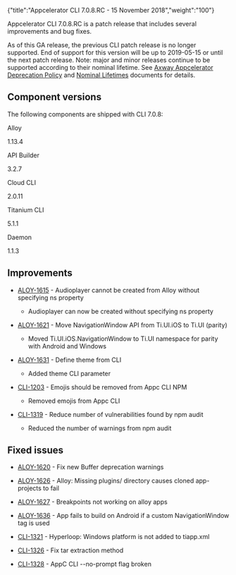 {"title":"Appcelerator CLI 7.0.8.RC - 15 November 2018","weight":"100"}

Appcelerator CLI 7.0.8.RC is a patch release that includes several improvements and bug fixes.

As of this GA release, the previous CLI patch release is no longer supported. End of support for this version will be up to 2019-05-15 or until the next patch release. Note: major and minor releases continue to be supported according to their nominal lifetime. See [Axway Appcelerator Deprecation Policy](/docs/appc/AMPLIFY_Appcelerator_Services_Overview/Axway_Appcelerator_Deprecation_Policy/) and [Nominal Lifetimes](/docs/appc/AMPLIFY_Appcelerator_Services_Overview/Axway_Appcelerator_Product_Lifecycle/#NominalLifetimes) documents for details.

## Component versions

The following components are shipped with CLI 7.0.8:

Alloy

1.13.4

API Builder

3.2.7

Cloud CLI

2.0.11

Titanium CLI

5.1.1

Daemon

1.1.3

## Improvements

* [ALOY-1615](https://jira.appcelerator.org/browse/ALOY-1615) - Audioplayer cannot be created from Alloy without specifying ns property

  * Audioplayer can now be created without specifying ns property

* [ALOY-1621](https://jira.appcelerator.org/browse/ALOY-1621) - Move NavigationWindow API from Ti.UI.iOS to Ti.UI (parity)

  * Moved Ti.UI.iOS.NavigationWindow to Ti.UI namespace for parity with Android and Windows

* [ALOY-1631](https://jira.appcelerator.org/browse/ALOY-1631) - Define theme from CLI

  * Added theme CLI parameter

* [CLI-1203](https://jira.appcelerator.org/browse/CLI-1203) - Emojis should be removed from Appc CLI NPM

  * Removed emojis from Appc CLI

* [CLI-1319](https://jira.appcelerator.org/browse/CLI-1319) - Reduce number of vulnerabilities found by npm audit

  * Reduced the number of warnings from npm audit


## Fixed issues

* [ALOY-1620](https://jira.appcelerator.org/browse/ALOY-1620) - Fix new Buffer deprecation warnings

* [ALOY-1626](https://jira.appcelerator.org/browse/ALOY-1626) - Alloy: Missing plugins/ directory causes cloned app-projects to fail

* [ALOY-1627](https://jira.appcelerator.org/browse/ALOY-1627) - Breakpoints not working on alloy apps

* [ALOY-1636](https://jira.appcelerator.org/browse/ALOY-1636) - App fails to build on Android if a custom NavigationWindow tag is used

* [CLI-1321](https://jira.appcelerator.org/browse/CLI-1321) - Hyperloop: Windows platform is not added to tiapp.xml

* [CLI-1326](https://jira.appcelerator.org/browse/CLI-1326) - Fix tar extraction method

* [CLI-1328](https://jira.appcelerator.org/browse/CLI-1328) - AppC CLI --no-prompt flag broken
